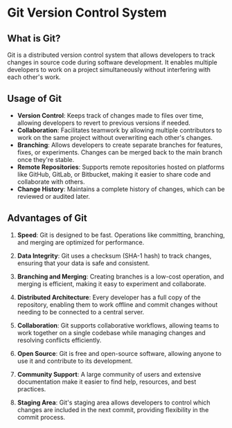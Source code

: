 # Git Version Control System

## What is Git?
Git is a distributed version control system that allows developers to track changes in source code during software development. It enables multiple developers to work on a project simultaneously without interfering with each other's work. 

## Usage of Git
- **Version Control**: Keeps track of changes made to files over time, allowing developers to revert to previous versions if needed.
- **Collaboration**: Facilitates teamwork by allowing multiple contributors to work on the same project without overwriting each other's changes.
- **Branching**: Allows developers to create separate branches for features, fixes, or experiments. Changes can be merged back to the main branch once they're stable.
- **Remote Repositories**: Supports remote repositories hosted on platforms like GitHub, GitLab, or Bitbucket, making it easier to share code and collaborate with others.
- **Change History**: Maintains a complete history of changes, which can be reviewed or audited later.

## Advantages of Git
1. **Speed**: Git is designed to be fast. Operations like committing, branching, and merging are optimized for performance.
  
2. **Data Integrity**: Git uses a checksum (SHA-1 hash) to track changes, ensuring that your data is safe and consistent.
  
3. **Branching and Merging**: Creating branches is a low-cost operation, and merging is efficient, making it easy to experiment and collaborate.
  
4. **Distributed Architecture**: Every developer has a full copy of the repository, enabling them to work offline and commit changes without needing to be connected to a central server.
  
5. **Collaboration**: Git supports collaborative workflows, allowing teams to work together on a single codebase while managing changes and resolving conflicts efficiently.
  
6. **Open Source**: Git is free and open-source software, allowing anyone to use it and contribute to its development.

7. **Community Support**: A large community of users and extensive documentation make it easier to find help, resources, and best practices.

8. **Staging Area**: Git's staging area allows developers to control which changes are included in the next commit, providing flexibility in the commit process.

